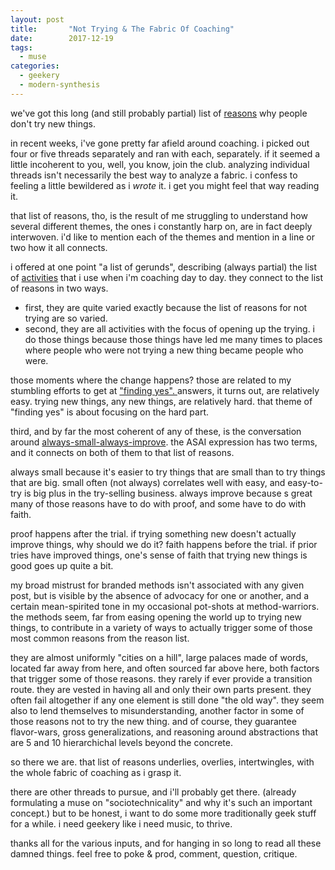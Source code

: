 ```yaml
---
layout: post
title:       "Not Trying & The Fabric Of Coaching"
date:        2017-12-19
tags:
  - muse
categories:
  - geekery
  - modern-synthesis
---
```

we've got this long (and still probably partial) list of <a href="http://geepawhill.org/why-they-dont-reasons-people-wont-try-something-new/">reasons</a> why people don't try new things.

in recent weeks, i've gone pretty far afield around coaching. i picked out four or five threads separately and ran with each, separately. if it seemed a little incoherent to you, well, you know, join the club. analyzing individual threads isn't necessarily the best way to analyze a fabric. i confess to feeling a little bewildered as i *wrote* it. i get you might feel that way reading it.

that list of reasons, tho, is the result of me struggling to understand how several different themes, the ones i constantly harp on, are in fact deeply interwoven. i'd like to mention each of the themes and mention in a line or two how it all connects.

i offered at one point "a list of gerunds", describing (always partial) the list of <a href="http://geepawhill.org/coaching-is-x-ing-things-i-do-when-i-coach/">activities</a> that i use when i'm coaching day to day. they connect to the list of reasons in two ways.
<ul>
 	<li>first, they are quite varied exactly because the list of reasons for not trying are so varied.</li>
 	<li>second, they are all activities with the focus of opening up the trying. i do those things because those things have led me many times to places where people who were not trying a new thing became people who were.</li>
</ul>
those moments where the change happens? those are related to my stumbling efforts to get at <a href="http://geepawhill.org/coaching-as-improv-more-on-saying-yes/">"finding yes".  </a>answers, it turns out, are relatively easy. trying new things, any new things, are relatively hard. that theme of "finding yes" is about focusing on the hard part.

third, and by far the most coherent of any of these, is the conversation around <a href="http://geepawhill.org/always-small-always-improve-a-coaching-vision/">always-small-always-improve</a>. the ASAI expression has two terms, and it connects on both of them to that list of reasons.

always small because it's easier to try things that are small than to try things that are big. small often (not always) correlates well with easy, and easy-to-try is big plus in the try-selling business. always improve because s great many of those reasons have to do with proof, and some have to do with faith.

proof happens after the trial. if trying something new doesn't actually improve things, why should we do it? faith happens before the trial. if prior tries have improved things, one's sense of faith that trying new things is good goes up quite a bit.

my broad mistrust for branded methods isn't associated with any given post, but is visible by the absence of advocacy for one or another, and a certain mean-spirited tone in my occasional pot-shots at method-warriors. the methods seem, far from easing opening the world up to trying new things, to contribute in a variety of ways to actually trigger some of those most common reasons from the reason list.

they are almost uniformly "cities on a hill", large palaces made of words, located far away from here, and often sourced far above here, both factors that trigger some of those reasons. they rarely if ever provide a transition route. they are vested in having all and only their own parts present. they often fail altogether if any one element is still done "the old way". they seem also to lend themselves to misunderstanding, another factor in some of those reasons not to try the new thing. and of course, they guarantee flavor-wars, gross generalizations, and reasoning around abstractions that are 5 and 10 hierarchichal levels beyond the concrete.

so there we are. that list of reasons underlies, overlies, intertwingles, with the whole fabric of coaching as i grasp it.

there are other threads to pursue, and i'll probably get there. (already formulating a muse on "sociotechnicality" and why it's such an important concept.) but to be honest, i want to do some more traditionally geek stuff for a while. i need geekery like i need music, to thrive.

thanks all for the various inputs, and for hanging in so long to read all these damned things. feel free to poke &amp; prod, comment, question, critique.